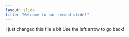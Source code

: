 ```yaml
---
layout: slide
title: "Welcome to our second slide!"
---
```

I just changed this file a bit 
Use the left arrow to go back! 
